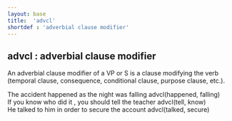 ```yaml
---
layout: base
title:  'advcl'
shortdef : 'adverbial clause modifier'
---
```



## advcl : adverbial clause modifier
An adverbial clause modifier of a VP or S is a clause modifying the verb (temporal clause, consequence, conditional clause, purpose clause, etc.). 

<div class="sd-parse">
The accident happened as the night was falling
advcl(happened, falling)
</div>



<div class="sd-parse">
If you know who did it , you should tell the teacher
advcl(tell, know)
</div>



<div class="sd-parse">
He talked to him in order to secure the account
advcl(talked, secure)
</div>

 

